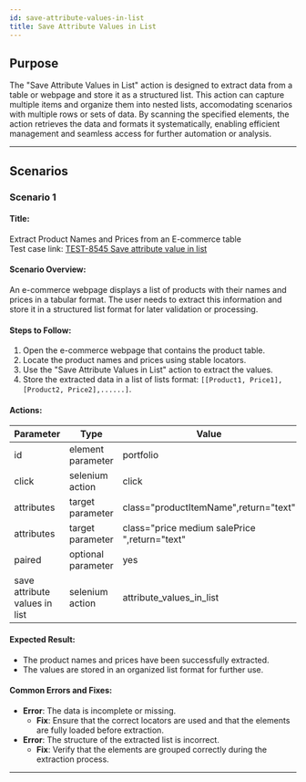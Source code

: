 ```yaml
---
id: save-attribute-values-in-list
title: Save Attribute Values in List
---
```


## Purpose
The "Save Attribute Values in List" action is designed to extract data from a table or webpage and store it as a structured list. This action can capture multiple items and organize them into nested lists, accomodating scenarios with multiple rows or sets of data. By scanning the specified elements, the action retrieves the data and formats it systematically, enabling efficient management and seamless access for further automation or analysis.

---

## Scenarios

### Scenario 1

#### Title:
Extract Product Names and Prices from an E-commerce table  
Test case link: [TEST-8545 Save attribute value in list](https://qa.automationsolutionz.com/Home/ManageTestCases/Edit/TEST-8545/)

#### Scenario Overview:
An e-commerce webpage displays a list of products with their names and prices in a tabular format. The user needs to extract this information and store it in a structured list format for later validation or processing.

#### Steps to Follow:
1. Open the e-commerce webpage that contains the product table.
2. Locate the product names and prices using stable locators.
3. Use the "Save Attribute Values in List" action to extract the values.
4. Store the extracted data in a list of lists format: `[[Product1, Price1], [Product2, Price2],......]`.

#### Actions:

|Parameter        |Type             |Value          |
|-----------------|-----------------|---------------|
|id           |element parameter|portfolio  |
|click   |selenium action  |click  |
|attributes| target parameter|class="productItemName",return="text"|
|attributes|target parameter|class="price medium salePrice ",return="text"|
|paired|optional parameter|yes|
|save attribute values in list|selenium action|attribute_values_in_list|

#### Expected Result:
- The product names and prices have been successfully extracted.
- The values are stored in an organized list format for further use.

#### Common Errors and Fixes:
- **Error**: The data is incomplete or missing.
  - **Fix**: Ensure that the correct locators are used and that the elements are fully loaded before extraction.
- **Error**: The structure of the extracted list is incorrect.
  - **Fix**: Verify that the elements are grouped correctly during the extraction process.

---